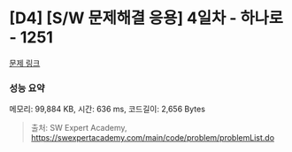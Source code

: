 # [D4] [S/W 문제해결 응용] 4일차 - 하나로 - 1251 

[문제 링크](https://swexpertacademy.com/main/code/problem/problemDetail.do?contestProbId=AV15StKqAQkCFAYD) 

### 성능 요약

메모리: 99,884 KB, 시간: 636 ms, 코드길이: 2,656 Bytes



> 출처: SW Expert Academy, https://swexpertacademy.com/main/code/problem/problemList.do